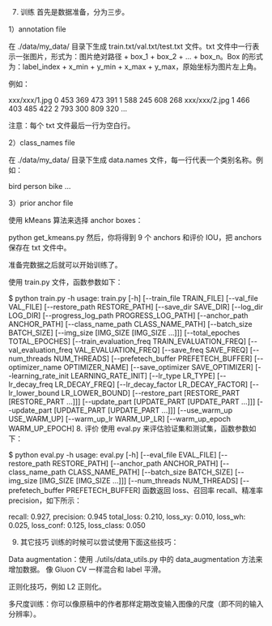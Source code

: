7. 训练
首先是数据准备，分为三步。

1）annotation file

在 ./data/my_data/ 目录下生成 train.txt/val.txt/test.txt 文件。txt 文件中一行表示一张图片，形式为：图片绝对路径 + box_1 + box_2 + … + box_n。Box 的形式为：label_index + x_min + y_min + x_max + y_max，原始坐标为图片左上角。

例如：

xxx/xxx/1.jpg 0 453 369 473 391 1 588 245 608 268
xxx/xxx/2.jpg 1 466 403 485 422 2 793 300 809 320
…

注意：每个 txt 文件最后一行为空白行。

2）class_names file

在 ./data/my_data/ 目录下生成 data.names 文件，每一行代表一个类别名称。例如：

bird
person
bike
…

3）prior anchor file

使用 kMeans 算法来选择 anchor boxes：

python get_kmeans.py
然后，你将得到 9 个 anchors 和评价 IOU，把 anchors 保存在 txt 文件中。

准备完数据之后就可以开始训练了。

使用 train.py 文件，函数参数如下：

$ python train.py -h
usage: train.py [-h] [--train_file TRAIN_FILE] [--val_file VAL_FILE]
               [--restore_path RESTORE_PATH] 
               [--save_dir SAVE_DIR]
               [--log_dir LOG_DIR] 
               [--progress_log_path PROGRESS_LOG_PATH]
               [--anchor_path ANCHOR_PATH]
               [--class_name_path CLASS_NAME_PATH] [--batch_size BATCH_SIZE]
               [--img_size [IMG_SIZE [IMG_SIZE ...]]]
               [--total_epoches TOTAL_EPOCHES]
               [--train_evaluation_freq TRAIN_EVALUATION_FREQ]
               [--val_evaluation_freq VAL_EVALUATION_FREQ]
               [--save_freq SAVE_FREQ] [--num_threads NUM_THREADS]
               [--prefetech_buffer PREFETECH_BUFFER]
               [--optimizer_name OPTIMIZER_NAME]
               [--save_optimizer SAVE_OPTIMIZER]
               [--learning_rate_init LEARNING_RATE_INIT] [--lr_type LR_TYPE]
               [--lr_decay_freq LR_DECAY_FREQ]
               [--lr_decay_factor LR_DECAY_FACTOR]
               [--lr_lower_bound LR_LOWER_BOUND]
               [--restore_part [RESTORE_PART [RESTORE_PART ...]]]
               [--update_part [UPDATE_PART [UPDATE_PART ...]]]
               [--update_part [UPDATE_PART [UPDATE_PART ...]]]
               [--use_warm_up USE_WARM_UP] [--warm_up_lr WARM_UP_LR]
               [--warm_up_epoch WARM_UP_EPOCH]
8. 评价
使用 eval.py 来评估验证集和测试集，函数参数如下：

$ python eval.py -h
usage: eval.py [-h] [--eval_file EVAL_FILE] [--restore_path RESTORE_PATH]
              [--anchor_path ANCHOR_PATH] 
              [--class_name_path CLASS_NAME_PATH]
              [--batch_size BATCH_SIZE]
              [--img_size [IMG_SIZE [IMG_SIZE ...]]]
              [--num_threads NUM_THREADS]
              [--prefetech_buffer PREFETECH_BUFFER]
函数返回 loss、召回率 recall、精准率 precision，如下所示：

recall: 0.927, precision: 0.945
total_loss: 0.210, loss_xy: 0.010, loss_wh: 0.025, loss_conf: 0.125, loss_class: 0.050

9. 其它技巧
训练的时候可以尝试使用下面这些技巧：

Data augmentation：使用 ./utils/data_utils.py 中的 data_augmentation 方法来增加数据。
像 Gluon CV 一样混合和 label 平滑。

正则化技巧，例如 L2 正则化。

多尺度训练：你可以像原稿中的作者那样定期改变输入图像的尺度（即不同的输入分辨率）。
